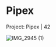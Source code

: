 # Pipex
Project: Pipex | 42

![IMG_2945 (1)](https://user-images.githubusercontent.com/76960878/139702832-28f403ca-bb9a-467d-8dde-76a0b4c86170.jpg)
